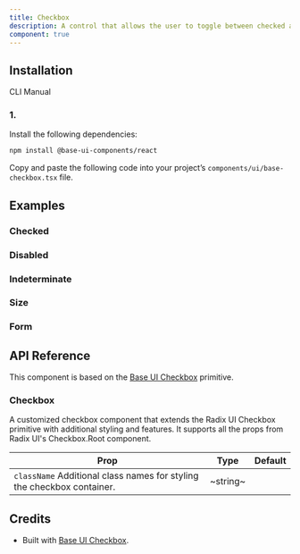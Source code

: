 ```yaml
---
title: Checkbox
description: A control that allows the user to toggle between checked and not checked.
component: true
---
```


## Installation

CLI
Manual

### 1.

Install the following dependencies:

```bash
npm install @base-ui-components/react
```

Copy and paste the following code into your project’s `components/ui/base-checkbox.tsx` file.

## Examples

### Checked

### Disabled

### Indeterminate

### Size

### Form

## API Reference

This component is based on the [Base UI Checkbox](https://base-ui.com/react/components/checkbox) primitive.

### Checkbox

A customized checkbox component that extends the Radix UI Checkbox primitive with additional styling and features. It supports all the props from Radix UI's Checkbox.Root component.

| **Prop**                                                               | **Type** | **Default** |
| ---------------------------------------------------------------------- | -------- | ----------- |
| `className` Additional class names for styling the checkbox container. | ~string~ |             |

## Credits

- Built with [Base UI Checkbox](https://base-ui.com/react/components/checkbox).
